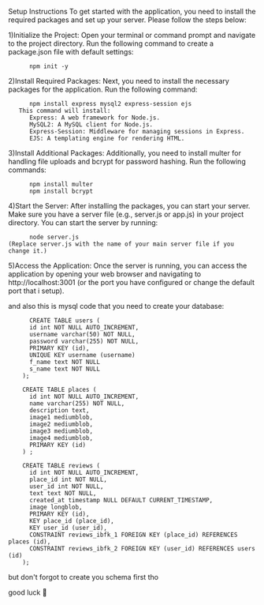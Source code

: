 Setup Instructions
To get started with the application, you need to install the required packages and set up your server. Please follow the steps below:

  1)Initialize the Project: Open your terminal or command prompt and navigate to the project directory. Run the following command to create a package.json file with default settings:
  
          npm init -y
  2)Install Required Packages: Next, you need to install the necessary packages for the application. Run the following command:
  
          npm install express mysql2 express-session ejs
       This command will install:
          Express: A web framework for Node.js.
          MySQL2: A MySQL client for Node.js.
          Express-Session: Middleware for managing sessions in Express.
          EJS: A templating engine for rendering HTML.
  3)Install Additional Packages: Additionally, you need to install multer for handling file uploads and bcrypt for password hashing. Run the following commands:
  
          npm install multer
          npm install bcrypt

  4)Start the Server: After installing the packages, you can start your server. Make sure you have a server file (e.g., server.js or app.js) in your project directory. You can start the server by running:

          node server.js
    (Replace server.js with the name of your main server file if you change it.)
    
  5)Access the Application: Once the server is running, you can access the application by opening your web browser and navigating to http://localhost:3001 (or the port you have configured or change the default port that i setup).

and also this is mysql code that you need to create your database:

          CREATE TABLE users (
          id int NOT NULL AUTO_INCREMENT,
          username varchar(50) NOT NULL,
          password varchar(255) NOT NULL,
          PRIMARY KEY (id),
          UNIQUE KEY username (username)
          f_name text NOT NULL
          s_name text NOT NULL
        );
        
        CREATE TABLE places (
          id int NOT NULL AUTO_INCREMENT,
          name varchar(255) NOT NULL,
          description text,
          image1 mediumblob,
          image2 mediumblob,
          image3 mediumblob,
          image4 mediumblob,
          PRIMARY KEY (id)
        ) ;
        
        CREATE TABLE reviews (
          id int NOT NULL AUTO_INCREMENT,
          place_id int NOT NULL,
          user_id int NOT NULL,
          text text NOT NULL,
          created_at timestamp NULL DEFAULT CURRENT_TIMESTAMP,
          image longblob,
          PRIMARY KEY (id),
          KEY place_id (place_id),
          KEY user_id (user_id),
          CONSTRAINT reviews_ibfk_1 FOREIGN KEY (place_id) REFERENCES places (id),
          CONSTRAINT reviews_ibfk_2 FOREIGN KEY (user_id) REFERENCES users (id)
        );

but don't forgot to create you schema first tho

good luck 💚
